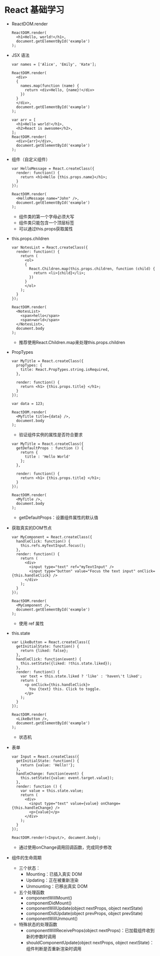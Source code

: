 # React 基础学习

- ReactDOM.render
  ```
  ReactDOM.render(
    <h1>Hello, world!</h1>,
    document.getElementById('example')
  );
  ```

- JSX 语法
  ```
  var names = ['Alice', 'Emily', 'Kate'];

  ReactDOM.render(
    <div>
    {
      names.map(function (name) {
        return <div>Hello, {name}!</div>
      })
    }
    </div>,
    document.getElementById('example')
  );
  ```

  ```
  var arr = [
    <h1>Hello world!</h1>,
    <h2>React is awesome</h2>,
  ];
  ReactDOM.render(
    <div>{arr}</div>,
    document.getElementById('example')
  );
  ```

- 组件（自定义组件）
  ```
  var HelloMessage = React.createClass({
    render: function() {
      return <h1>Hello {this.props.name}</h1>;
    }
  });

  ReactDOM.render(
    <HelloMessage name="John" />,
    document.getElementById('example')
  );
  ```
  - 组件类的第一个字母必须大写
  - 组件类只能包含一个顶层标签
  - 可以通过this.props获取属性

- this.props.children
  ```
  var NotesList = React.createClass({
    render: function() {
      return (
        <ol>
        {
          React.Children.map(this.props.children, function (child) {
            return <li>{child}</li>;
          })
        }
        </ol>
      );
    }
  });

  ReactDOM.render(
    <NotesList>
      <span>hello</span>
      <span>world</span>
    </NotesList>,
    document.body
  );
  ```
  - 推荐使用React.Children.map来处理this.props.children

- PropTypes
  ```
  var MyTitle = React.createClass({
    propTypes: {
      title: React.PropTypes.string.isRequired,
    },

    render: function() {
      return <h1> {this.props.title} </h1>;
    }
  });

  var data = 123;

  ReactDOM.render(
    <MyTitle title={data} />,
    document.body
  );
  ```
  - 验证组件实例的属性是否符合要求

  ```
  var MyTitle = React.createClass({
    getDefaultProps : function () {
      return {
        title : 'Hello World'
      };
    },

    render: function() {
      return <h1> {this.props.title} </h1>;
    }
  });

  ReactDOM.render(
    <MyTitle />,
    document.body
  );
  ```
  - getDefaultProps：设置组件属性的默认值

- 获取真实的DOM节点
  ```
  var MyComponent = React.createClass({
    handleClick: function() {
      this.refs.myTextInput.focus();
    },
    render: function() {
      return (
        <div>
          <input type="text" ref="myTextInput" />
          <input type="button" value="Focus the text input" onClick={this.handleClick} />
        </div>
      );
    }
  });

  ReactDOM.render(
    <MyComponent />,
    document.getElementById('example')
  );
  ```
  - 使用 ref 属性

- this.state
  ```
  var LikeButton = React.createClass({
    getInitialState: function() {
      return {liked: false};
    },
    handleClick: function(event) {
      this.setState({liked: !this.state.liked});
    },
    render: function() {
      var text = this.state.liked ? 'like' : 'haven\'t liked';
      return (
        <p onClick={this.handleClick}>
          You {text} this. Click to toggle.
        </p>
      );
    }
  });

  ReactDOM.render(
    <LikeButton />,
    document.getElementById('example')
  );
  ```
  - 状态机

- 表单
  ```
  var Input = React.createClass({
    getInitialState: function() {
      return {value: 'Hello!'};
    },
    handleChange: function(event) {
      this.setState({value: event.target.value});
    },
    render: function () {
      var value = this.state.value;
      return (
        <div>
          <input type="text" value={value} onChange={this.handleChange} />
          <p>{value}</p>
        </div>
      );
    }
  });

  ReactDOM.render(<Input/>, document.body);
  ```
  - 通过使用onChange调用回调函数，完成同步修改

- 组件的生命周期
  - 三个状态：
    - Mounting：已插入真实 DOM
    - Updating：正在被重新渲染
    - Unmounting：已移出真实 DOM
  - 五个处理函数
    - componentWillMount()
    - componentDidMount()
    - componentWillUpdate(object nextProps, object nextState)
    - componentDidUpdate(object prevProps, object prevState)
    - componentWillUnmount()
  - 特殊状态的处理函数
    - componentWillReceiveProps(object nextProps)：已加载组件收到新的参数时调用
    - shouldComponentUpdate(object nextProps, object nextState)：组件判断是否重新渲染时调用